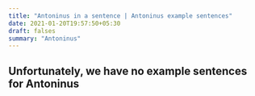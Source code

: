 ```yaml
---
title: "Antoninus in a sentence | Antoninus example sentences"
date: 2021-01-20T19:57:50+05:30
draft: falses
summary: "Antoninus"
---
```

## Unfortunately, we have no example sentences for Antoninus                 
